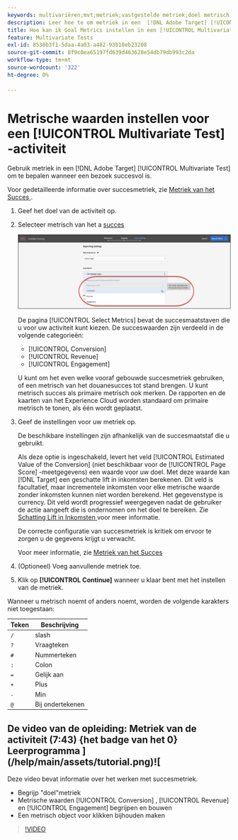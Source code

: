 ```yaml
---
keywords: multivariëren;mvt;metriek;vastgestelde metriek;doel metrisch;activiteitenmontages;succes metrisch;omzetting;opbrengst;betrokkenheid
description: Leer hoe te om metriek in een  [!DNL Adobe Target] [!UICONTROL Multivariate Test] activiteit te specificeren om te bepalen wanneer een bezoek succesvol is, zoals [!UICONTROL Conversion], [!UICONTROL Revenue], en [!UICONTROL Engagement].
title: Hoe kan ik Goal Metrics instellen in een [!UICONTROL Multivariate Test] (MVT)-activiteit?
feature: Multivariate Tests
exl-id: 8530b3f1-5daa-4a03-a482-93b10eb23208
source-git-commit: 8f9c0ea65197fd639d463628e54db79db993c2da
workflow-type: tm+mt
source-wordcount: '322'
ht-degree: 0%

---
```


# Metrische waarden instellen voor een [!UICONTROL Multivariate Test] -activiteit

Gebruik metriek in een [!DNL Adobe Target] [!UICONTROL Multivariate Test] om te bepalen wanneer een bezoek succesvol is.

Voor gedetailleerde informatie over succesmetriek, zie [ Metriek van het Succes ](/help/main/c-activities/r-success-metrics/success-metrics.md#reference_D011575C85DA48E989A244593D9B9924).

1. Geef het doel van de activiteit op.
1. Selecteer metrisch van het a [ succes ](/help/main/c-activities/r-success-metrics/success-metrics.md#reference_D011575C85DA48E989A244593D9B9924)

   ![ plaats de lijst van Metriek ](/help/main/c-activities/c-multivariate-testing/t-create-multivariate-test/assets/mvt_metrics-list.png)

   De pagina [!UICONTROL Select Metrics] bevat de succesmaatstaven die u voor uw activiteit kunt kiezen. De succeswaarden zijn verdeeld in de volgende categorieën:

   * [!UICONTROL Conversion]
   * [!UICONTROL Revenue]
   * [!UICONTROL Engagement]

   U kunt om het even welke vooraf gebouwde succesmetriek gebruiken, of een metrisch van het douanesucces tot stand brengen. U kunt metrisch succes als primaire metrisch ook merken. De rapporten en de kaarten van het Experience Cloud worden standaard om primaire metrisch te tonen, als één wordt geplaatst.

1. Geef de instellingen voor uw metriek op.

   De beschikbare instellingen zijn afhankelijk van de succesmaatstaf die u gebruikt.

   Als deze optie is ingeschakeld, levert het veld [!UICONTROL Estimated Value of the Conversion] (niet beschikbaar voor de [!UICONTROL Page Score] -meetgegevens) een waarde voor uw doel. Met deze waarde kan [!DNL Target] een geschatte lift in inkomsten berekenen. Dit veld is facultatief, maar incrementele inkomsten voor elke metrische waarde zonder inkomsten kunnen niet worden berekend. Het gegevenstype is currency. Dit veld wordt progressief weergegeven nadat de gebruiker de actie aangeeft die is ondernomen om het doel te bereiken. Zie [ Schatting Lift in Inkomsten ](/help/main/administrating-target/r-target-account-preferences/estimating-lift-in-revenue.md) voor meer informatie.

   De correcte configuratie van succesmetriek is kritiek om ervoor te zorgen u de gegevens krijgt u verwacht.

   Voor meer informatie, zie [ Metriek van het Succes ](/help/main/c-activities/r-success-metrics/success-metrics.md#reference_D011575C85DA48E989A244593D9B9924)

1. (Optioneel) Voeg aanvullende metriek toe.
1. Klik op **[!UICONTROL Continue]** wanneer u klaar bent met het instellen van de metriek.

Wanneer u metrisch noemt of anders noemt, worden de volgende karakters niet toegestaan:

| Teken | Beschrijving |
|--- |--- |
| `/` | slash |
| `?` | Vraagteken |
| `#` | Nummerteken |
| `:` | Colon |
| `=` | Gelijk aan |
| `+` | Plus |
| `-` | Min |
| `@` | Bij ondertekenen |

## De video van de opleiding: Metriek van de activiteit (7:43) {het badge van het 0} Leerprogramma ](/help/main/assets/tutorial.png)![

Deze video bevat informatie over het werken met succesmetriek.

* Begrijp &quot;doel&quot;metriek
* Metrische waarden [!UICONTROL Conversion] , [!UICONTROL Revenue] en [!UICONTROL Engagement] begrijpen en bouwen
* Een metrisch object voor klikken bijhouden maken

>[!VIDEO](https://video.tv.adobe.com/v/17380)
